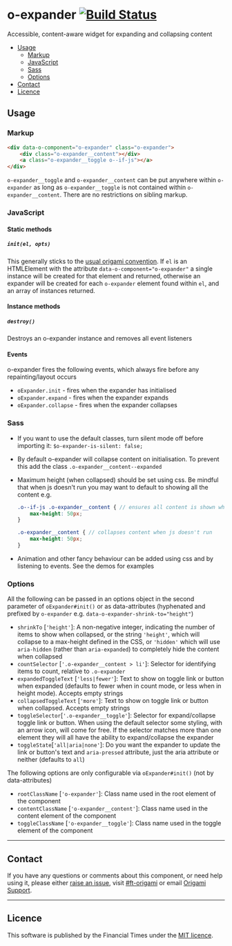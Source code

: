 # o-expander [![Build Status](https://circleci.com/gh/Financial-Times/o-expander.png?style=shield&circle-token=0342cb593ceeb278037288a5f7a4745990b9517b)](https://circleci.com/gh/Financial-Times/o-expander)

Accessible, content-aware widget for expanding and collapsing content

- [Usage](#usage)
	- [Markup](#markup)
	- [JavaScript](#javascript)
	- [Sass](#sass)
	- [Options](#options)
- [Contact](#contact)
- [Licence](#licence)

## Usage

### Markup

```html
<div data-o-component="o-expander" class="o-expander">
    <div class="o-expander__content"></div>
    <a class="o-expander__toggle o--if-js"></a>
</div>
```
`o-expander__toggle` and `o-expander__content` can be put anywhere within `o-expander` as long as `o-expander__toggle` is not contained within `o-expander__content`. There are no restrictions on sibling markup.

### JavaScript

#### Static methods

##### `init(el, opts)`
This generally sticks to the [usual origami convention](http://origami.ft.com/docs/syntax/js/#initialisation). If `el` is an HTMLElement with the attribute `data-o-component="o-expander"` a single instance will be created for that element and returned, otherwise an expander will be created for each `o-expander` element found within `el`, and an array of instances returned.

#### Instance methods

##### `destroy()`
Destroys an o-expander instance and removes all event listeners

#### Events

o-expander fires the following events, which always fire before any repainting/layout occurs

  * `oExpander.init` - fires when the expander has initialised
  * `oExpander.expand` - fires when the expander expands
  * `oExpander.collapse` - fires when the expander collapses

### Sass

  * If you want to use the default classes, turn silent mode off before importing it: `$o-expander-is-silent: false;`
  * By default o-expander will collapse content on initialisation. To prevent this add the class `.o-expander__content--expanded`
  * Maximum height (when collapsed) should be set using css. Be mindful that when js doesn't run you may want to default to showing all the content e.g.

    ```scss
    .o--if-js .o-expander__content { // ensures all content is shown when js doesn't run
        max-height: 50px;
    }

    .o-expander__content { // collapses content when js doesn't run
        max-height: 50px;
    }
    ```

  * Animation and other fancy behaviour can be added using css and by listening to events. See the demos for examples

### Options

All the following can be passed in an options object in the second parameter of `oExpander#init()` or as data-attributes (hyphenated and prefixed by `o-expander` e.g. `data-o-expander-shrink-to="height"`)

  * `shrinkTo` [`'height'`]: A non-negative integer, indicating the number of items to show when collapsed, or the string `'height'`, which will collapse to a max-height defined in the CSS, or `'hidden'` which will use `aria-hidden` (rather than `aria-expanded`) to completely hide the content when collapsed
  * `countSelector` [`'.o-expander__content > li'`]: Selector for identifying items to count, relative to `.o-expander`
  * `expandedToggleText` [`'less|fewer'`]: Text to show on toggle link or button when expanded (defaults to fewer when in count mode, or less when in height mode). Accepts empty strings
  * `collapsedToggleText` [`'more'`]: Text to show on toggle link or button when collapsed. Accepts empty strings
  * `toggleSelector`[`'.o-expander__toggle'`]: Selector for expand/collapse toggle link or button. When using the default selector some styling, with an arrow icon, will come for free. If the selector matches more than one element they will all have the ability to expand/collapse the expander
  * `toggleState`[`'all|aria|none'`]: Do you want the expander to update the link or button's text and `aria-pressed` attribute, just the aria attribute or neither (defaults to `all`)

  The following options are only configurable via `oExpander#init()` (not by data-attributes)

  * `rootClassName` [`'o-expander'`]: Class name used in the root element of the component
  * `contentClassName` [`'o-expander__content'`]: Class name used in the content element of the component
  * `toggleClassName` [`'o-expander__toggle'`]: Class name used in the toggle element of the component

---

## Contact

If you have any questions or comments about this component, or need help using it, please either [raise an issue](https://github.com/Financial-Times/o-expander/issues), visit [#ft-origami](https://financialtimes.slack.com/messages/ft-origami/) or email [Origami Support](mailto:origami-support@ft.com).

---

## Licence

This software is published by the Financial Times under the [MIT licence](http://opensource.org/licenses/MIT).
